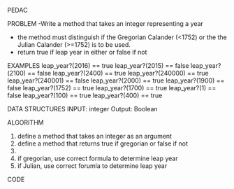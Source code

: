 PEDAC

PROBLEM
-Write a method that takes an integer representing a year
- the method must distinguish if the Gregorian Calander (<1752) or the the Julian Calander (>=1752) is to be used.
- return true if leap year in either or false if not

EXAMPLES
leap_year?(2016) == true
leap_year?(2015) == false
leap_year?(2100) == false
leap_year?(2400) == true
leap_year?(240000) == true
leap_year?(240001) == false
leap_year?(2000) == true
leap_year?(1900) == false
leap_year?(1752) == true
leap_year?(1700) == true
leap_year?(1) == false
leap_year?(100) == true
leap_year?(400) == true

DATA STRUCTURES
INPUT: integer
Output: Boolean

ALGORITHM
1. define a method that takes an integer as an argument
2. define a method that returns true if gregorian or false if not
3. 
4. if gregorian, use correct formula to determine leap year
5. if Julian, use correct forumla to determine leap year

CODE